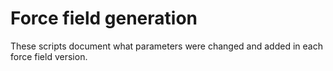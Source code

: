 # Force field generation

These scripts document what parameters were changed and added in each force field version.